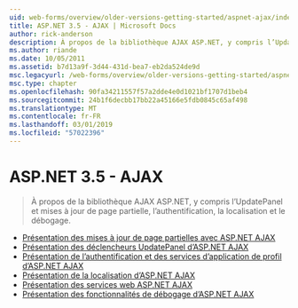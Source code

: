 ```yaml
---
uid: web-forms/overview/older-versions-getting-started/aspnet-ajax/index
title: ASP.NET 3.5 - AJAX | Microsoft Docs
author: rick-anderson
description: À propos de la bibliothèque AJAX ASP.NET, y compris l’UpdatePanel et mises à jour de page partielle, l’authentification, la localisation et le débogage.
ms.author: riande
ms.date: 10/05/2011
ms.assetid: b7d13a9f-3d44-431d-bea7-eb2da524de9d
msc.legacyurl: /web-forms/overview/older-versions-getting-started/aspnet-ajax
msc.type: chapter
ms.openlocfilehash: 90fa34211557f57a2dde4e0d1021bf1707d1beb4
ms.sourcegitcommit: 24b1f6decbb17bb22a45166e5fdb0845c65af498
ms.translationtype: MT
ms.contentlocale: fr-FR
ms.lasthandoff: 03/01/2019
ms.locfileid: "57022396"
---
```

<a name="aspnet-35---ajax"></a>ASP.NET 3.5 - AJAX
====================
> À propos de la bibliothèque AJAX ASP.NET, y compris l’UpdatePanel et mises à jour de page partielle, l’authentification, la localisation et le débogage.


- [Présentation des mises à jour de page partielles avec ASP.NET AJAX](understanding-partial-page-updates-with-asp-net-ajax.md)
- [Présentation des déclencheurs UpdatePanel d’ASP.NET AJAX](understanding-asp-net-ajax-updatepanel-triggers.md)
- [Présentation de l’authentification et des services d’application de profil d’ASP.NET AJAX](understanding-asp-net-ajax-authentication-and-profile-application-services.md)
- [Présentation de la localisation d’ASP.NET AJAX](understanding-asp-net-ajax-localization.md)
- [Présentation des services web ASP.NET AJAX](understanding-asp-net-ajax-web-services.md)
- [Présentation des fonctionnalités de débogage d’ASP.NET AJAX](understanding-asp-net-ajax-debugging-capabilities.md)
